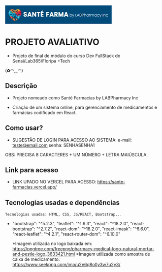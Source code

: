 ![Logo](https://raw.githubusercontent.com/karolrdg/SanteFarmacias/main/sante_proj_pic.jpg?token=GHSAT0AAAAAAB5IV2F4ADRJPGKNY5UUUFIEZC636OA)


# PROJETO AVALIATIVO

- Projeto de final de módulo do curso Dev FullStack do Senai/Lab365/Floripa +Tech

(✿◠‿◠)


## Descrição

- Projeto nomeado como Santé Farmacias by LABPharmacy Inc

- Criação de um sistema online, para gerenciamento de medicamentos e farmácias codificado em React.
## Como usar?
- SUGESTÃO DE LOGIN PARA ACESSO AO SISTEMA: 
e-mail: teste@email.com 
senha: SENHASENHA1 

OBS: PRECISA 8 CARACTERES + UM NÚMERO + LETRA MAIÚSCULA.




## Link para acesso
- LINK UPADO NO VERCEL PARA ACESSO: https://sante-farmacias.vercel.app/

## Tecnologias usadas e dependências

    Tecnologias usadas: HTML, CSS, JS/REACT, Bootstrap...

- "bootstrap": "^5.2.3", "leaflet": "^1.9.3", "react": "^18.2.0", "react-bootstrap": "^2.7.2", "react-dom": "^18.2.0", "react-imask": "^6.6.0", "react-leaflet": "^4.2.1", "react-router-dom": "^6.10.0"


    
    *Imagem utilizada no logo baixada em: https://pngtree.com/freepng/pharmacy-medical-logo-natural-mortar-and-pestle-logo_3633421.html
    *Imagem utilizada como amostra de caixa de medicamento: https://www.seekpng.com/ima/u2e6q8o0y3w7u2y3/
    
    


